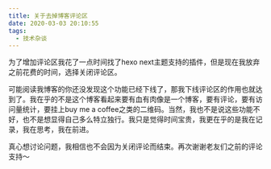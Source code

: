 ```yaml
---
title: 关于去掉博客评论区
date: 2020-03-03 20:10:55
tags:
  - 技术杂谈
---
```


为了增加评论区我花了一点时间找了hexo next主题支持的插件，但是现在我放弃之前花费的时间，选择关闭评论区。

可能阅读我博客的你还没发现这个功能已经下线了，那我下线评论区的作用也就达到了。我在乎的不是这个博客看起来要有血有肉像是一个博客，要有评论，要有访问量统计，要挂上buy me a coffee之类的二维码。当然，我也不是说这些功能不好，也不是想显得自己多么特立独行。我只是觉得时间宝贵，我更在乎的是我在记录，我在思考，我在前进。

真心想讨论问题，我相信也不会因为关闭评论而结束。再次谢谢老友们之前的评论支持～
